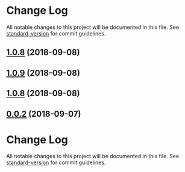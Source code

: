 # Change Log

All notable changes to this project will be documented in this file. See [standard-version](https://github.com/conventional-changelog/standard-version) for commit guidelines.

<a name="1.0.8"></a>
## [1.0.8](https://github.com/ToxicToast/AlegriCLI/compare/v1.0.9...v1.0.8) (2018-09-08)



<a name="1.0.9"></a>
## [1.0.9](https://github.com/ToxicToast/AlegriCLI/compare/v1.0.8...v1.0.9) (2018-09-08)



<a name="1.0.8"></a>
## [1.0.8](https://github.com/ToxicToast/AlegriCLI/compare/v0.0.2...v1.0.8) (2018-09-08)



<a name="0.0.2"></a>
## [0.0.2](https://github.com/ToxicToast/AlegriCLI/compare/v0.1.12...v0.0.2) (2018-09-07)



# Change Log

All notable changes to this project will be documented in this file. See [standard-version](https://github.com/conventional-changelog/standard-version) for commit guidelines.